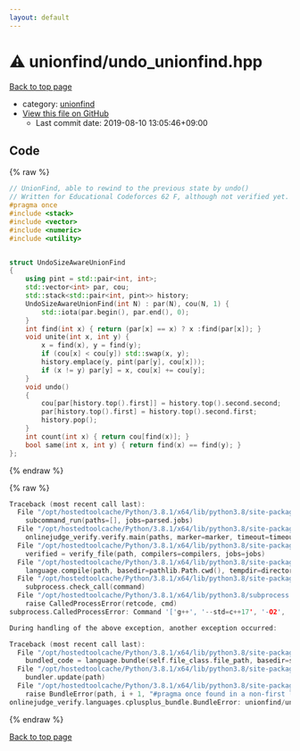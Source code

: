 ```yaml
---
layout: default
---
```


<!-- mathjax config similar to math.stackexchange -->
<script type="text/javascript" async
  src="https://cdnjs.cloudflare.com/ajax/libs/mathjax/2.7.5/MathJax.js?config=TeX-MML-AM_CHTML">
</script>
<script type="text/x-mathjax-config">
  MathJax.Hub.Config({
    TeX: { equationNumbers: { autoNumber: "AMS" }},
    tex2jax: {
      inlineMath: [ ['$','$'] ],
      processEscapes: true
    },
    "HTML-CSS": { matchFontHeight: false },
    displayAlign: "left",
    displayIndent: "2em"
  });
</script>

<script type="text/javascript" src="https://cdnjs.cloudflare.com/ajax/libs/jquery/3.4.1/jquery.min.js"></script>
<script src="https://cdn.jsdelivr.net/npm/jquery-balloon-js@1.1.2/jquery.balloon.min.js" integrity="sha256-ZEYs9VrgAeNuPvs15E39OsyOJaIkXEEt10fzxJ20+2I=" crossorigin="anonymous"></script>
<script type="text/javascript" src="../../assets/js/copy-button.js"></script>
<link rel="stylesheet" href="../../assets/css/copy-button.css" />


# :warning: unionfind/undo_unionfind.hpp

<a href="../../index.html">Back to top page</a>

* category: <a href="../../index.html#05779a67d348d10b6c575a1ac0d9b972">unionfind</a>
* <a href="{{ site.github.repository_url }}/blob/master/unionfind/undo_unionfind.hpp">View this file on GitHub</a>
    - Last commit date: 2019-08-10 13:05:46+09:00




## Code

<a id="unbundled"></a>
{% raw %}
```cpp
// UnionFind, able to rewind to the previous state by undo()
// Written for Educational Codeforces 62 F, although not verified yet.
#pragma once 
#include <stack>
#include <vector>
#include <numeric>
#include <utility>


struct UndoSizeAwareUnionFind
{
    using pint = std::pair<int, int>;
    std::vector<int> par, cou;
    std::stack<std::pair<int, pint>> history;
    UndoSizeAwareUnionFind(int N) : par(N), cou(N, 1) {
        std::iota(par.begin(), par.end(), 0);
    }
    int find(int x) { return (par[x] == x) ? x :find(par[x]); }
    void unite(int x, int y) {
        x = find(x), y = find(y);
        if (cou[x] < cou[y]) std::swap(x, y);
        history.emplace(y, pint(par[y], cou[x]));
        if (x != y) par[y] = x, cou[x] += cou[y];
    }
    void undo()
    {
        cou[par[history.top().first]] = history.top().second.second;
        par[history.top().first] = history.top().second.first;
        history.pop();
    }
    int count(int x) { return cou[find(x)]; }
    bool same(int x, int y) { return find(x) == find(y); }
};

```
{% endraw %}

<a id="bundled"></a>
{% raw %}
```cpp
Traceback (most recent call last):
  File "/opt/hostedtoolcache/Python/3.8.1/x64/lib/python3.8/site-packages/onlinejudge_verify/main.py", line 181, in main
    subcommand_run(paths=[], jobs=parsed.jobs)
  File "/opt/hostedtoolcache/Python/3.8.1/x64/lib/python3.8/site-packages/onlinejudge_verify/main.py", line 59, in subcommand_run
    onlinejudge_verify.verify.main(paths, marker=marker, timeout=timeout, jobs=jobs)
  File "/opt/hostedtoolcache/Python/3.8.1/x64/lib/python3.8/site-packages/onlinejudge_verify/verify.py", line 116, in main
    verified = verify_file(path, compilers=compilers, jobs=jobs)
  File "/opt/hostedtoolcache/Python/3.8.1/x64/lib/python3.8/site-packages/onlinejudge_verify/verify.py", line 77, in verify_file
    language.compile(path, basedir=pathlib.Path.cwd(), tempdir=directory)
  File "/opt/hostedtoolcache/Python/3.8.1/x64/lib/python3.8/site-packages/onlinejudge_verify/languages/cplusplus.py", line 48, in compile
    subprocess.check_call(command)
  File "/opt/hostedtoolcache/Python/3.8.1/x64/lib/python3.8/subprocess.py", line 364, in check_call
    raise CalledProcessError(retcode, cmd)
subprocess.CalledProcessError: Command '['g++', '--std=c++17', '-O2', '-Wall', '-g', '-I', '/home/runner/work/cplib-cpp/cplib-cpp', '-o', '.verify-helper/cache/ca259f8e9cebda54d88036dfaeafd417/a.out', '/home/runner/work/cplib-cpp/cplib-cpp/segmenttree/test/countandsumlessthan.test.cpp']' returned non-zero exit status 1.

During handling of the above exception, another exception occurred:

Traceback (most recent call last):
  File "/opt/hostedtoolcache/Python/3.8.1/x64/lib/python3.8/site-packages/onlinejudge_verify/docs.py", line 347, in write_contents
    bundled_code = language.bundle(self.file_class.file_path, basedir=self.cpp_source_path)
  File "/opt/hostedtoolcache/Python/3.8.1/x64/lib/python3.8/site-packages/onlinejudge_verify/languages/cplusplus.py", line 63, in bundle
    bundler.update(path)
  File "/opt/hostedtoolcache/Python/3.8.1/x64/lib/python3.8/site-packages/onlinejudge_verify/languages/cplusplus_bundle.py", line 115, in update
    raise BundleError(path, i + 1, "#pragma once found in a non-first line")
onlinejudge_verify.languages.cplusplus_bundle.BundleError: unionfind/undo_unionfind.hpp: line 3: #pragma once found in a non-first line

```
{% endraw %}

<a href="../../index.html">Back to top page</a>

